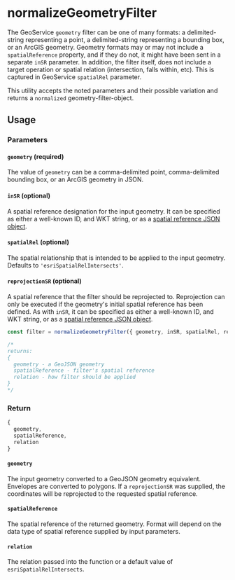 # normalizeGeometryFilter

The GeoService `geometry` filter can be one of many formats: a delimited-string representing a point, a delimited-string representing a bounding box, or an ArcGIS geometry. Geometry formats may or may not include a `spatialReference` property, and if they do not, it might have been sent in a separate `inSR` parameter.  In addition, the filter itself, does not include a target operation or spatial relation (intersection, falls within, etc).  This is captured in GeoService `spatialRel` parameter.

This utility accepts the noted parameters and their possible variation and returns a `normalized` geometry-filter-object.

## Usage

### Parameters
#### `geometry` (required)

The value of `geometry` can be a comma-delimited point, comma-delimited bounding box, or an ArcGIS geometry in JSON.

#### `inSR` (optional)
A spatial reference designation for the input geometry. It can be specified as either a well-known ID, and WKT string, or as a [spatial reference JSON object](https://developers.arcgis.com/documentation/common-data-types/geometry-objects.htm).

#### `spatialRel` (optional)
The spatial relationship that is intended to be applied to the input geometry.  Defaults to `'esriSpatialRelIntersects'`.

#### `reprojectionSR` (optional)
A spatial reference that the filter should be reprojected to. Reprojection can only be executed if the geometry's initial spatial reference has been defined. As with `inSR`, it can be specified as either a well-known ID, and WKT string, or as a [spatial reference JSON object](https://developers.arcgis.com/documentation/common-data-types/geometry-objects.htm).


```js
const filter = normalizeGeometryFilter({ geometry, inSR, spatialRel, reprojectionSR });

/*
returns:
{
  geometry - a GeoJSON geometry
  spatialReference - filter's spatial reference
  relation - how filter should be applied
}
*/ 
```

### Return 
```js
{
  geometry,
  spatialReference,
  relation
}
```

#### `geometry`
The input geometry converted to a GeoJSON geometry equivalent. Envelopes are converted to polygons. If a `reprojectionSR` was supplied, the coordinates will be reprojected to the requested spatial reference.

#### `spatialReference`
The spatial reference of the returned geometry.  Format will depend on the data type of spatial reference supplied by input parameters.

#### `relation`
The relation passed into the function or a default value of `esriSpatialRelIntersects`.